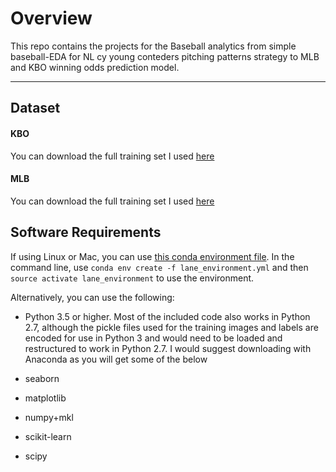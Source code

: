 
# Overview

This repo contains the projects for the Baseball analytics from simple baseball-EDA for NL cy young conteders pitching patterns strategy to MLB and KBO winning odds prediction model.

---




## Dataset
#### KBO
You can download the full training set  I used [here](https://www.koreabaseball.com)  

#### MLB
You can download the full training set  I used [here](https://www.mlb.mlb.com/stats)  


## Software Requirements
If using Linux or Mac, you can use [this conda environment file](lane_environment.yml). In the command line, use `conda env create -f lane_environment.yml` and then `source activate lane_environment` to use the environment. 

Alternatively, you can use the following:
* Python 3.5 or higher. Most of the included code also works in Python 2.7, although the pickle files used for the training images and labels are encoded for use in Python 3 and would need to be loaded and restructured to work in Python 2.7. I would suggest downloading with Anaconda as you will get some of the below

* seaborn
* matplotlib

* numpy+mkl
* scikit-learn
* scipy


